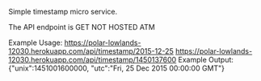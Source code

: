 Simple timestamp micro service.


The API endpoint is GET NOT HOSTED ATM

Example Usage:
https://polar-lowlands-12030.herokuapp.com/api/timestamp/2015-12-25
https://polar-lowlands-12030.herokuapp.com/api/timestamp/1450137600
Example Output:
{"unix":1451001600000, "utc":"Fri, 25 Dec 2015 00:00:00 GMT"}
